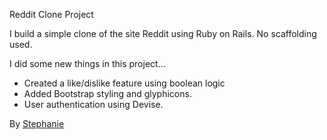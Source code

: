 Reddit Clone Project

I build a simple clone of the site Reddit using Ruby on Rails.  No scaffolding used.

I did some new things in this project...

* Created a like/dislike feature using boolean logic
* Added Bootstrap styling and glyphicons.  
* User authentication using Devise.


By [Stephanie](http://newcodegirl.blogger.com)
